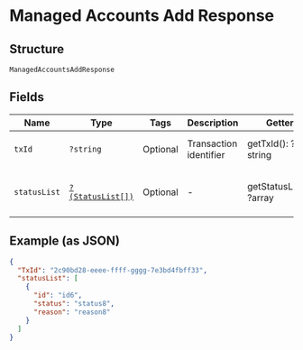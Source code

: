 
# Managed Accounts Add Response

## Structure

`ManagedAccountsAddResponse`

## Fields

| Name | Type | Tags | Description | Getter | Setter |
|  --- | --- | --- | --- | --- | --- |
| `txId` | `?string` | Optional | Transaction identifier | getTxId(): ?string | setTxId(?string txId): void |
| `statusList` | [`?(StatusList[])`](../../doc/models/status-list.md) | Optional | - | getStatusList(): ?array | setStatusList(?array statusList): void |

## Example (as JSON)

```json
{
  "TxId": "2c90bd28-eeee-ffff-gggg-7e3bd4fbff33",
  "statusList": [
    {
      "id": "id6",
      "status": "status8",
      "reason": "reason8"
    }
  ]
}
```

